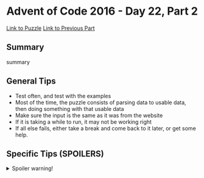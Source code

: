 # Advent of Code 2016 - Day 22, Part 2

[Link to Puzzle](https://adventofcode.com/2016/day/22#part2)
[Link to Previous Part](https://github.com/CodingAP/unofficial-aoc-syllabus/blob/main/years/2016/day22/part1.md)

## Summary
summary

## General Tips
- Test often, and test with the examples
- Most of the time, the puzzle consists of parsing data to usable data, then doing something with that usable data
- Make sure the input is the same as it was from the website
- If it is taking a while to run, it may not be working right
- If all else fails, either take a break and come back to it later, or get some help.

## Specific Tips (SPOILERS)
<details> <summary>Spoiler warning!</summary>

specific tips

</details>